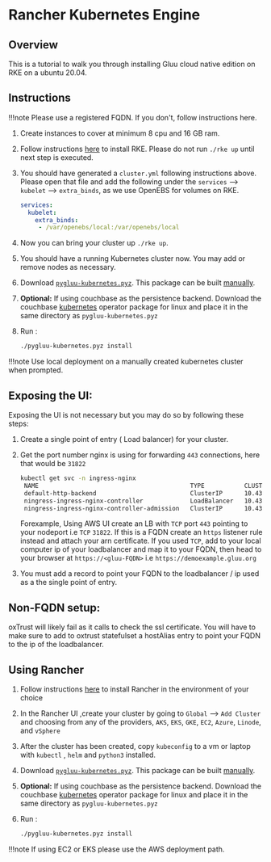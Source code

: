 # Rancher Kubernetes Engine

## Overview

This is a tutorial to walk you through installing Gluu cloud native edition on RKE on a ubuntu 20.04.

## Instructions

!!!note
    Please use a registered FQDN. If you don't, follow instructions here.


1. Create instances to cover at minimum 8 cpu and 16 GB ram.

1. Follow instructions [here](https://rancher.com/docs/rke/latest/en/installation/) to install RKE. Please do not run `./rke up` until next step is executed.

1. You should have generated a `cluster.yml` following instructions above. Please open that file and add the following under the `services` --> `kubelet` --> `extra_binds`, as we use OpenEBS for volumes on RKE.

    ```yaml
    services:
      kubelet:
        extra_binds:
         - /var/openebs/local:/var/openebs/local
    ```
1. Now you can bring your cluster up `./rke up`.

1. You should have a running Kubernetes cluster now. You may add or remove nodes as necessary.

1. Download [`pygluu-kubernetes.pyz`](https://github.com/GluuFederation/cloud-native-edition/releases). This package can be built [manually](#build-pygluu-kubernetespyz-manually).

1. **Optional:** If using couchbase as the persistence backend. Download the couchbase [kubernetes](https://www.couchbase.com/downloads) operator package for linux and place it in the same directory as `pygluu-kubernetes.pyz`


1. Run :

    ```bash
    ./pygluu-kubernetes.pyz install
    ```

!!!note
    Use local deployment on a manually created kubernetes cluster when prompted.


## Exposing the UI:

Exposing the UI is not necessary but you may do so by following these steps:

1. Create a single point of entry ( Load balancer) for your cluster.

1. Get the port number nginx is using for forwarding `443` connections, here that would be `31822`

   ```bash
   kubectl get svc -n ingress-nginx
    NAME                                          TYPE           CLUSTER-IP     EXTERNAL-IP   PORT(S)                      AGE
    default-http-backend                          ClusterIP      10.43.60.162   <none>        80/TCP                       131m
    ningress-ingress-nginx-controller             LoadBalancer   10.43.55.137   <pending>     80:30925/TCP,443:31822/TCP   18m
    ningress-ingress-nginx-controller-admission   ClusterIP      10.43.8.231    <none>        443/TCP                      18m
   ```

   Forexample, Using AWS UI create an LB with `TCP` port `443` pointing to your nodeport i.e `TCP` `31822`. If this is a FQDN create an `https` listener rule instead and attach your arn certificate. If you used `TCP`, add to your local computer ip of your loadbalancer and map it to your FQDN, then head to your browser at `https://<gluu-FQDN>` i.e `https://demoexample.gluu.org`

1. You must add a record to point your FQDN to the loadbalancer / ip used as a the single point of entry.

## Non-FQDN setup:

oxTrust will likely fail as it calls to check the ssl certificate. You will have to make sure to add to oxtrust statefulset a hostAlias entry to point your FQDN to the ip of the loadbalancer.


## Using Rancher

1. Follow instructions [here](https://rancher.com/docs/rancher/v2.x/en/installation/) to install Rancher in the environment of your choice

1. In the Rancher UI ,create your cluster by going to `Global` --> `Add Cluster` and choosing from any of the providers, `AKS`, `EKS`, `GKE`, `EC2`, `Azure`, `Linode`, and `vSphere`

1. After the cluster has been created, copy  `kubeconfig` to a vm or laptop with `kubectl` , `helm` and `python3` installed.

1. Download [`pygluu-kubernetes.pyz`](https://github.com/GluuFederation/cloud-native-edition/releases). This package can be built [manually](#build-pygluu-kubernetespyz-manually).

1. **Optional:** If using couchbase as the persistence backend. Download the couchbase [kubernetes](https://www.couchbase.com/downloads) operator package for linux and place it in the same directory as `pygluu-kubernetes.pyz`

1. Run :

    ```bash
    ./pygluu-kubernetes.pyz install
    ```
    
!!!note
    If using EC2 or EKS please use the AWS deployment path.    